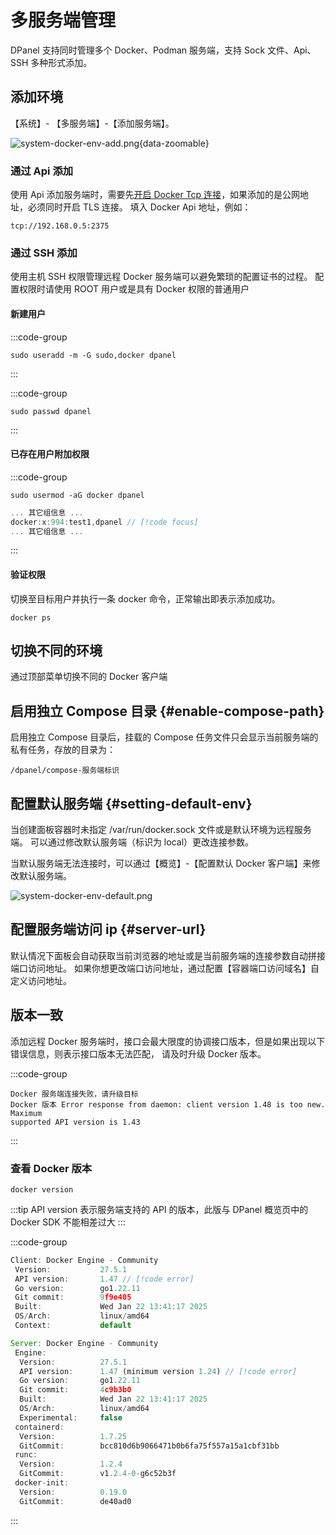 # 多服务端管理

DPanel 支持同时管理多个 Docker、Podman 服务端，支持 Sock 文件、Api、SSH 多种形式添加。

## 添加环境

【系统】- 【多服务端】-【添加服务端】。

![system-docker-env-add.png](https://cdn.w7.cc/dpanel/system-docker-env-add.png?t=7){data-zoomable}

### 通过 Api 添加

使用 Api 添加服务端时，需要先[开启 Docker Tcp 连接](/manual/system-env-tcp)，如果添加的是公网地址，必须同时开启 TLS 连接。
填入 Docker Api 地址，例如：

```
tcp://192.168.0.5:2375
```

### 通过 SSH 添加

使用主机 SSH 权限管理远程 Docker 服务端可以避免繁琐的配置证书的过程。
配置权限时请使用 ROOT 用户或是具有 Docker 权限的普通用户

#### 新建用户

:::code-group
```shell [新建 dpanel 用户]
sudo useradd -m -G sudo,docker dpanel
```
:::

:::code-group
```shell [配置 dpanel 用户密码]
sudo passwd dpanel
```
:::

#### 已存在用户附加权限

:::code-group
```shell [追加 dpanel 用户权限]
sudo usermod -aG docker dpanel
```

```js [编辑/etc/group文件]
... 其它组信息 ...
docker:x:994:test1,dpanel // [!code focus] 
... 其它组信息 ...
```
:::

#### 验证权限

切换至目标用户并执行一条 docker 命令，正常输出即表示添加成功。

``` shell
docker ps
```

## 切换不同的环境

通过顶部菜单切换不同的 Docker 客户端

## 启用独立 Compose 目录 {#enable-compose-path}

启用独立 Compose 目录后，挂载的 Compose 任务文件只会显示当前服务端的私有任务，存放的目录为：

```shell
/dpanel/compose-服务端标识
```

## 配置默认服务端 {#setting-default-env}

当创建面板容器时未指定 /var/run/docker.sock 文件或是默认环境为远程服务端。
可以通过修改默认服务端（标识为 local）更改连接参数。

当默认服务端无法连接时，可以通过【概览】-【配置默认 Docker 客户端】来修改默认服务端。

![system-docker-env-default.png](https://cdn.w7.cc/dpanel/system-docker-env-default.png)

## 配置服务端访问 ip {#server-url}

默认情况下面板会自动获取当前浏览器的地址或是当前服务端的连接参数自动拼接端口访问地址。
如果你想更改端口访问地址，通过配置【容器端口访问域名】自定义访问地址。

## 版本一致

添加远程 Docker 服务端时，接口会最大限度的协调接口版本，但是如果出现以下错误信息，则表示接口版本无法匹配，
请及时升级 Docker 版本。

:::code-group
```shell [版本不匹配错误信息]
Docker 服务端连接失败，请升级目标
Docker 版本 Error response from daemon: client version 1.48 is too new. Maximum
supported API version is 1.43
```
:::

### 查看 Docker 版本

```shell
docker version
```

:::tip 
API version 表示服务端支持的 API 的版本，此版与 DPanel 概览页中的 Docker SDK 不能相差过大
:::

:::code-group
```js [输出]
Client: Docker Engine - Community 
 Version:           27.5.1
 API version:       1.47 // [!code error]
 Go version:        go1.22.11
 Git commit:        9f9e405
 Built:             Wed Jan 22 13:41:17 2025
 OS/Arch:           linux/amd64
 Context:           default

Server: Docker Engine - Community
 Engine:
  Version:          27.5.1
  API version:      1.47 (minimum version 1.24) // [!code error]
  Go version:       go1.22.11
  Git commit:       4c9b3b0
  Built:            Wed Jan 22 13:41:17 2025
  OS/Arch:          linux/amd64
  Experimental:     false
 containerd:
  Version:          1.7.25
  GitCommit:        bcc810d6b9066471b0b6fa75f557a15a1cbf31bb
 runc:
  Version:          1.2.4
  GitCommit:        v1.2.4-0-g6c52b3f
 docker-init:
  Version:          0.19.0
  GitCommit:        de40ad0
```
:::

